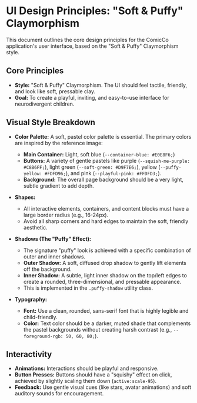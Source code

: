# UI Design Principles: "Soft & Puffy" Claymorphism

This document outlines the core design principles for the ComicCo application's user interface, based on the "Soft & Puffy" Claymorphism style.

## Core Principles

-   **Style:** "Soft & Puffy" Claymorphism. The UI should feel tactile, friendly, and look like soft, pressable clay.
-   **Goal:** To create a playful, inviting, and easy-to-use interface for neurodivergent children.

## Visual Style Breakdown

-   **Color Palette:** A soft, pastel color palette is essential. The primary colors are inspired by the reference image:
    -   **Main Container:** Light, soft blue (`--container-blue: #E0E8F6;`)
    -   **Buttons:** A variety of gentle pastels like purple (`--squish-me-purple: #C8B6FF;`), light green (`--soft-green: #D9F7E6;`), yellow (`--puffy-yellow: #FDFD96;`), and pink (`--playful-pink: #FFDFD3;`).
    -   **Background:** The overall page background should be a very light, subtle gradient to add depth.

-   **Shapes:**
    -   All interactive elements, containers, and content blocks must have a large border radius (e.g., 16-24px).
    -   Avoid all sharp corners and hard edges to maintain the soft, friendly aesthetic.

-   **Shadows (The "Puffy" Effect):**
    -   The signature "puffy" look is achieved with a specific combination of outer and inner shadows.
    -   **Outer Shadow:** A soft, diffused drop shadow to gently lift elements off the background.
    -   **Inner Shadow:** A subtle, light inner shadow on the top/left edges to create a rounded, three-dimensional, and pressable appearance.
    -   This is implemented in the `.puffy-shadow` utility class.

-   **Typography:**
    -   **Font:** Use a clean, rounded, sans-serif font that is highly legible and child-friendly.
    -   **Color:** Text color should be a darker, muted shade that complements the pastel backgrounds without creating harsh contrast (e.g., `--foreground-rgb: 50, 60, 80;`).

## Interactivity

-   **Animations:** Interactions should be playful and responsive.
-   **Button Presses:** Buttons should have a "squishy" effect on click, achieved by slightly scaling them down (`active:scale-95`).
-   **Feedback:** Use gentle visual cues (like stars, avatar animations) and soft auditory sounds for encouragement.